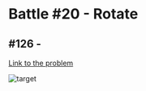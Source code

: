 # Battle #20 - Rotate

## #126 -

[Link to the problem](https://cssbattle.dev/play/126)

![target](https://cssbattle.dev/targets/126.png)

```html

```
